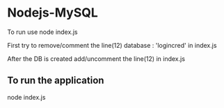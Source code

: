 # Nodejs-MySQL

To run use node index.js

First try to remove/comment the line(12) database : 'logincred' in index.js

After the DB is created add/uncomment the line(12) in index.js

## To run the application 

node index.js
